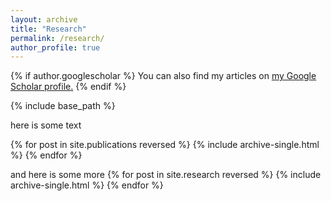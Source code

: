 ```yaml
---
layout: archive
title: "Research"
permalink: /research/
author_profile: true
---
```


{% if author.googlescholar %}
  You can also find my articles on <u><a href="{{author.googlescholar}}">my Google Scholar profile</a>.</u>
{% endif %}

{% include base_path %}

here is some text

{% for post in site.publications reversed %}
  {% include archive-single.html %}
{% endfor %}

and here is some more
{% for post in site.research reversed %}
  {% include archive-single.html %}
{% endfor %}
